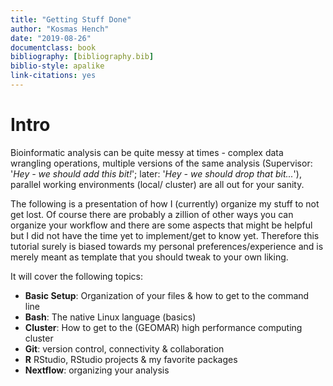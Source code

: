 ```yaml
---
title: "Getting Stuff Done"
author: "Kosmas Hench"
date: "2019-08-26"
documentclass: book
bibliography: [bibliography.bib]
biblio-style: apalike
link-citations: yes
---
```


# Intro

Bioinformatic analysis can be quite messy at times - complex data wrangling operations, multiple versions of the same analysis (Supervisor: '*Hey - we should add this bit!*'; later: '*Hey - we should drop that bit...*'), parallel working environments (local/ cluster) are all out for your sanity.

The following is a presentation of how I (currently) organize my stuff to not get lost. Of course there are probably a zillion of other ways you can organize your workflow and there are some aspects that might be helpful but I did not have the time yet to implement/get to know yet. Therefore this tutorial surely is biased towards my personal preferences/experience and is merely meant as template that you should tweak to your own liking.

It will cover the following topics:

- **Basic Setup**: Organization of your files & how to get to the command line
- **Bash**: The native Linux language (basics)
- **Cluster**: How to get to the (GEOMAR) high performance computing cluster
- **Git**: version control, connectivity & collaboration
- **R** RStudio, RStudio projects & my favorite packages
- **Nextflow**: organizing your analysis
